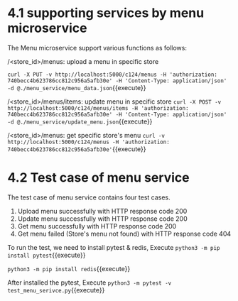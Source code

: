 # 4.1 supporting services by menu microservice

The Menu microservice support various functions as follows:

/<store_id>/menus: upload a menu in specific store

`curl -X PUT -v http://localhost:5000/c124/menus -H 'authorization: 740becc4b623786cc812c956a5afb30e' -H 'Content-Type: application/json' -d @./menu_service/menu_data.json`{{execute}}


/<store_id>/menus/items: update menu in specific store
`curl -X POST -v http://localhost:5000/c124/menus/items -H 'authorization: 740becc4b623786cc812c956a5afb30e' -H 'Content-Type: application/json' -d @./menu_service/update_menu.json`{{execute}}


/<store_id>/menus: get specific store's menu
`curl -v http://localhost:5000/c124/menus -H 'authorization: 740becc4b623786cc812c956a5afb30e'`{{execute}}

# 4.2 Test case of menu service

The test case of menu service contains four test cases.

1. Upload menu successfully with HTTP response code 200
2. Update menu successfully with HTTP response code 200
3. Get menu successfully with HTTP response code 200
4. Get menu failed (Store's menu not found) with HTTP response code 404

To run the test, we need to install pytest & redis, Execute
`python3 -m pip install pytest`{{execute}}

`python3 -m pip install redis`{{execute}}

After installed the pytest, Execute
`python3 -m pytest -v test_menu_serivce.py`{{execute}}
